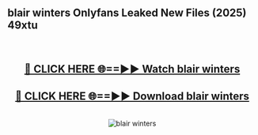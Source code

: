 <h2>blair winters Onlyfans Leaked New Files (2025) 49xtu</h2>
<br>
<div align="center">
<h2><a href="https://mediafiles.top/blair_winters&ref=git" rel="nofollow">🔴 CLICK HERE 🌐==►► Watch blair winters</a></h2>
<h2><a href="https://mediafiles.top/blair_winters&ref=git" rel="nofollow">🔴 CLICK HERE 🌐==►► Download blair winters</a></h2>
<br>
<a href="https://mediafiles.top/blair_winters&ref=git" rel="nofollow" data-target="animated-image.originalLink"><img src="https://i.ibb.co.com/xMMVF88/686577567.gif" alt="blair winters" style="max-width: 100%; display: inline-block;" data-target="animated-image.originalImage"></a>
</div>
<br>
<br>